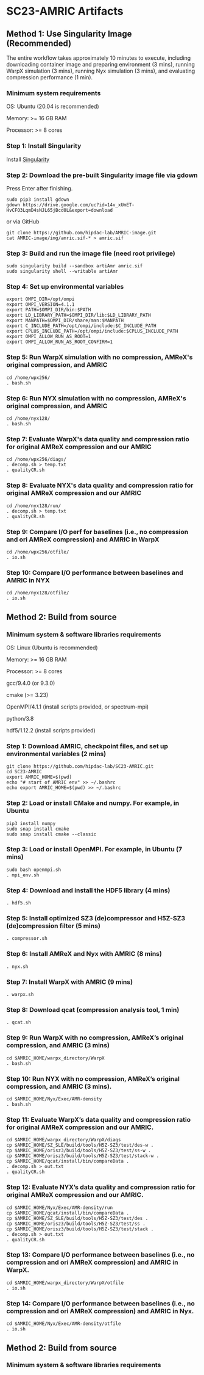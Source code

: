 # SC23-AMRIC Artifacts

## Method 1: Use Singularity Image (Recommended)
The entire workflow takes approximately 10 minutes to execute, including downloading container image and preparing environment (3 mins), running WarpX simulation (3 mins), running Nyx simulation (3 mins), and evaluating compression performance (1 min).
### Minimum system requirements
OS: Ubuntu (20.04 is recommended)

Memory: >= 16 GB RAM

Processor: >= 8 cores

### Step 1: Install Singularity
Install [Singularity](https://singularity-tutorial.github.io/01-installation/)

### Step 2: Download the pre-built Singularity image file via gdown
Press Enter after finishing.
```
sudo pip3 install gdown
gdown https://drive.google.com/uc?id=14v_xUmET-HvCFO3LqmD4sNJL65jBcd0L&export=download
```
or via GitHub
```
git clone https://github.com/hipdac-lab/AMRIC-image.git
cat AMRIC-image/img/amric.sif-* > amric.sif
```
### Step 3: Build and run the image file (need root privilege)
```
sudo singularity build --sandbox artiAmr amric.sif
sudo singularity shell --writable artiAmr
```

### Step 4: Set up environmental variables
```
export OMPI_DIR=/opt/ompi 
export OMPI_VERSION=4.1.1
export PATH=$OMPI_DIR/bin:$PATH
export LD_LIBRARY_PATH=$OMPI_DIR/lib:$LD_LIBRARY_PATH
export MANPATH=$OMPI_DIR/share/man:$MANPATH
export C_INCLUDE_PATH=/opt/ompi/include:$C_INCLUDE_PATH
export CPLUS_INCLUDE_PATH=/opt/ompi/include:$CPLUS_INCLUDE_PATH
export OMPI_ALLOW_RUN_AS_ROOT=1
export OMPI_ALLOW_RUN_AS_ROOT_CONFIRM=1
```

### Step 5: Run WarpX simulation with no compression, AMReX's original compression, and AMRIC
```
cd /home/wpx256/
. bash.sh
```

### Step 6: Run NYX simulation with no compression, AMReX's original compression, and AMRIC
```
cd /home/nyx128/
. bash.sh
```

### Step 7: Evaluate WarpX's data quality and compression ratio for original AMReX compression and our AMRIC
```
cd /home/wpx256/diags/
. decomp.sh > temp.txt
. qualityCR.sh
```

### Step 8: Evaluate NYX's data quality and compression ratio for original AMReX compression and our AMRIC
```
cd /home/nyx128/run/
. decomp.sh > temp.txt
. qualityCR.sh
```

### Step 9: Compare I/O perf for baselines (i.e., no compression and ori AMReX compression) and AMRIC in WarpX

```
cd /home/wpx256/otfile/
. io.sh
```

### Step 10: Compare I/O performance between baselines and AMRIC in NYX

```
cd /home/nyx128/otfile/
. io.sh
```

## Method 2: Build from source
### Minimum system & software libraries requirements
OS: Linux (Ubuntu is recommended)

Memory: >= 16 GB RAM

Processor: >= 8 cores

gcc/9.4.0 (or 9.3.0)

cmake (>= 3.23)

OpenMPI/4.1.1 (install scripts provided, or spectrum-mpi)

python/3.8

hdf5/1.12.2 (install scripts provided)


### Step 1: Download AMRIC, checkpoint files, and set up environmental variables (2 mins)
```
git clone https://github.com/hipdac-lab/SC23-AMRIC.git
cd SC23-AMRIC
export AMRIC_HOME=$(pwd)
echo "# start of AMRIC env" >> ~/.bashrc
echo export AMRIC_HOME=$(pwd) >> ~/.bashrc
```
### Step 2: Load or install CMake and numpy. For example, in Ubuntu
```
pip3 install numpy
sudo snap install cmake
sudo snap install cmake --classic
```
### Step 3: Load or install OpenMPI. For example, in Ubuntu (7 mins)
```
sudo bash openmpi.sh 
. mpi_env.sh
```
### Step 4: Download and install the HDF5 library (4 mins)
```
. hdf5.sh
```
### Step 5: Install optimized SZ3 (de)compressor and H5Z-SZ3 (de)compression filter (5 mins)
```
. compressor.sh
```
### Step 6: Install AMReX and Nyx with AMRIC (8 mins)
```
. nyx.sh
```
### Step 7: Install WarpX with AMRIC (9 mins)
```
. warpx.sh
```
### Step 8: Download qcat (compression analysis tool, 1 min)
```
. qcat.sh
```
### Step 9: Run WarpX with no compression, AMReX’s original compression, and AMRIC (3 mins)
```
cd $AMRIC_HOME/warpx_directory/WarpX
. bash.sh
```
### Step 10: Run NYX with no compression, AMReX’s original compression, and AMRIC (3 mins).
```
cd $AMRIC_HOME/Nyx/Exec/AMR-density
. bash.sh
```
### Step 11: Evaluate WarpX’s data quality and compression ratio for original AMReX compression and our AMRIC.
```
cd $AMRIC_HOME/warpx_directory/WarpX/diags
cp $AMRIC_HOME/SZ_SLE/build/tools/H5Z-SZ3/test/des-w .
cp $AMRIC_HOME/orisz3/build/tools/H5Z-SZ3/test/ss-w .
cp $AMRIC_HOME/orisz3/build/tools/H5Z-SZ3/test/stack-w .
cp $AMRIC_HOME/qcat/install/bin/compareData .
. decomp.sh > out.txt
. qualityCR.sh
```
### Step 12: Evaluate NYX’s data quality and compression ratio for original AMReX compression and our AMRIC.
```
cd $AMRIC_HOME/Nyx/Exec/AMR-density/run
cp $AMRIC_HOME/qcat/install/bin/compareData .
cp $AMRIC_HOME/SZ_SLE/build/tools/H5Z-SZ3/test/des .
cp $AMRIC_HOME/orisz3/build/tools/H5Z-SZ3/test/ss .
cp $AMRIC_HOME/orisz3/build/tools/H5Z-SZ3/test/stack .
. decomp.sh > out.txt
. qualityCR.sh
```
### Step 13: Compare I/O performance between baselines (i.e., no compression and ori AMReX compression) and AMRIC in WarpX.
```
cd $AMRIC_HOME/warpx_directory/WarpX/otfile
. io.sh
```
### Step 14: Compare I/O performance between baselines (i.e., no compression and ori AMReX compression) and AMRIC in Nyx.
```
cd $AMRIC_HOME/Nyx/Exec/AMR-density/otfile
. io.sh
```
## Method 2: Build from source
### Minimum system & software libraries requirements


